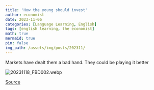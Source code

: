 ```yaml
---
title: 'How the young should invest'
author: economist
date: 2023-11-06
categories: [Language Learning, English]
tags: [english learning, the economist]
math: true
mermaid: true
pin: false
img_path: /assets/img/posts/202311/
---
```


Markets have dealt them a bad hand. They could be playing it better

![20231118_FBD002.webp](20231118_FBD002.webp)




[Source](https://www.economist.com/finance-and-economics/2023/11/16/how-the-young-should-invest)